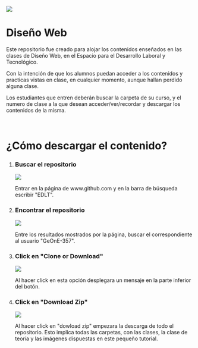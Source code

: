 <img src="../master/Logo-pasos/logo.png"></img>
<h1>Diseño Web</h1>
<p>Este repositorio fue creado para alojar los contenidos enseñados en las clases de Diseño Web, en el Espacio para el Desarrollo Laboral y Tecnológico.</p>
<p>Con la intención de que los alumnos puedan acceder a los contenidos y practicas vistas en clase, en cualquier momento, aunque hallan perdido alguna clase.</p>
<p>Los estudiantes que entren deberán buscar la carpeta de su curso, y el numero de clase a la que desean acceder/ver/recordar y descargar los contenidos de la misma.</p>
<br>
<h1>¿Cómo descargar el contenido?</h1>
<ol>
	<li>
		<h3>Buscar el repositorio</h3>
		<img src="../master/Logo-pasos/01.png">
		<p>Entrar en la página de www.github.com y en la barra de búsqueda escribir "EDLT".</p>
	</li>
	<li>
		<h3>Encontrar el repositorio</h3>
		<img src="../master/Logo-pasos/02.png">
		<p>Entre los resultados mostrados por la página, buscar el correspondiente al usuario "GeOnE-357".</p>
	</li>
	<li>
		<h3>Click en "Clone or Download"</h3>
		<img src="../master/Logo-pasos/03.png">
		<p>Al hacer click en esta opción desplegara un mensaje en la parte inferior del botón.</p>
	</li>
	<li>
		<h3>Click en "Download Zip"</h3>
		<img src="../master/Logo-pasos/04.png">
		<p>Al hacer click en "dowload zip" empezara la descarga de todo el repositorio. Esto implica todas las carpetas, con las clases, la clase de teoría y las imágenes dispuestas en este pequeño tutorial.</p>
	</li>
</ol>
